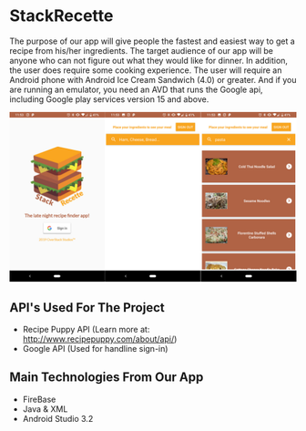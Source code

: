 # StackRecette
The purpose of our app will give people the fastest and easiest way to get a recipe from his/her ingredients. The target audience of our app will be anyone who can not figure out what they would like for dinner. In addition, the user does require some cooking experience. 
The user will require an Android phone with Android Ice Cream Sandwich (4.0) or greater. And if you are running an emulator, you need an AVD that runs the Google api, including Google play services version 15 and above.


![StackRecette Main Screen](screenshots/appSample.jpg)

## API's Used For The Project
- Recipe Puppy API (Learn more at: http://www.recipepuppy.com/about/api/)
- Google API (Used for handline sign-in)

## Main Technologies From Our App
- FireBase
- Java & XML
- Android Studio 3.2

